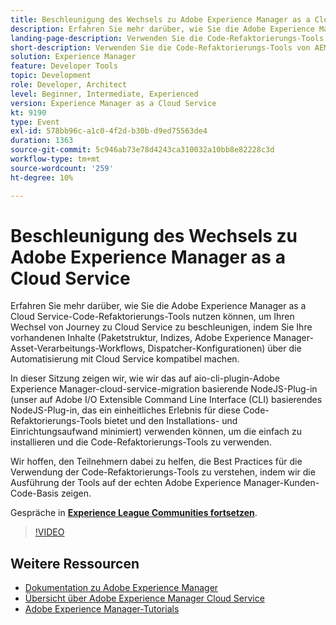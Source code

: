 ```yaml
---
title: Beschleunigung des Wechsels zu Adobe Experience Manager as a Cloud Service
description: Erfahren Sie mehr darüber, wie Sie die Adobe Experience Manager as a Cloud Service-Code-Refaktorierungs-Tools nutzen können, um Ihren Wechsel von Journey zu Cloud Service zu beschleunigen, indem Sie Ihre vorhandenen Inhalte (Paketstruktur, Indizes, Adobe Experience Manager-Asset-Verarbeitungs-Workflows, Dispatcher-Konfigurationen) über die Automatisierung mit Cloud Service kompatibel machen.
landing-page-description: Verwenden Sie die Code-Refaktorierungs-Tools von AEM as a Cloud Service, um den Wechsel zu Cloud Service zu beschleunigen.
short-description: Verwenden Sie die Code-Refaktorierungs-Tools von AEM as a Cloud Service, um den Wechsel zu Cloud Service zu beschleunigen.
solution: Experience Manager
feature: Developer Tools
topic: Development
role: Developer, Architect
level: Beginner, Intermediate, Experienced
version: Experience Manager as a Cloud Service
kt: 9190
type: Event
exl-id: 578bb96c-a1c0-4f2d-b30b-d9ed75563de4
duration: 1363
source-git-commit: 5c946ab73e78d4243ca310032a10bb8e82228c3d
workflow-type: tm+mt
source-wordcount: '259'
ht-degree: 10%

---
```


# Beschleunigung des Wechsels zu Adobe Experience Manager as a Cloud Service

Erfahren Sie mehr darüber, wie Sie die Adobe Experience Manager as a Cloud Service-Code-Refaktorierungs-Tools nutzen können, um Ihren Wechsel von Journey zu Cloud Service zu beschleunigen, indem Sie Ihre vorhandenen Inhalte (Paketstruktur, Indizes, Adobe Experience Manager-Asset-Verarbeitungs-Workflows, Dispatcher-Konfigurationen) über die Automatisierung mit Cloud Service kompatibel machen.

In dieser Sitzung zeigen wir, wie wir das auf aio-cli-plugin-Adobe Experience Manager-cloud-service-migration basierende NodeJS-Plug-in (unser auf Adobe I/O Extensible Command Line Interface (CLI) basierendes NodeJS-Plug-in, das ein einheitliches Erlebnis für diese Code-Refaktorierungs-Tools bietet und den Installations- und Einrichtungsaufwand minimiert) verwenden können, um die einfach zu installieren und die Code-Refaktorierungs-Tools zu verwenden.

Wir hoffen, den Teilnehmern dabei zu helfen, die Best Practices für die Verwendung der Code-Refaktorierungs-Tools zu verstehen, indem wir die Ausführung der Tools auf der echten Adobe Experience Manager-Kunden-Code-Basis zeigen.

Gespräche in **[Experience League Communities fortsetzen](https://adobe.ly/3ETr7FI)**.

>[!VIDEO](https://video.tv.adobe.com/v/338036/?quality=12&learn=on&hidetitle=true)

## Weitere Ressourcen

- [Dokumentation zu Adobe Experience Manager](https://experienceleague.adobe.com/docs/experience-manager-cloud-service.html)
- [Übersicht über Adobe Experience Manager Cloud Service](https://experienceleague.adobe.com/docs/experience-manager-cloud-service/overview/home.html)
- [Adobe Experience Manager-Tutorials](https://experienceleague.adobe.com/docs/experience-manager-tutorials.html)
